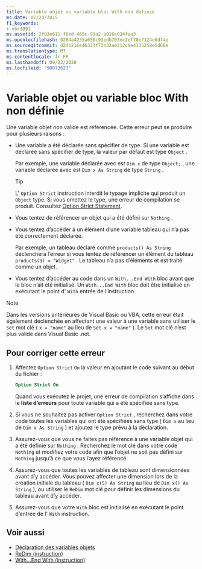 ```yaml
---
title: Variable objet ou variable bloc With non définie
ms.date: 07/20/2015
f1_keywords:
- vbrID91
ms.assetid: 2f03e611-f0ed-465c-99a2-a816e034faa3
ms.openlocfilehash: 0264a4235a056c93edb703ec2ef70e7124e0df4e
ms.sourcegitcommit: d2db216e46323f73b32ae312c9e4135258e5d68e
ms.translationtype: MT
ms.contentlocale: fr-FR
ms.lasthandoff: 09/22/2020
ms.locfileid: "90873623"
---
```

# <a name="object-variable-or-with-block-variable-not-set"></a>Variable objet ou variable bloc With non définie

Une variable objet non valide est référencée.   Cette erreur peut se produire pour plusieurs raisons :

- Une variable a été déclarée sans spécifier de type. Si une variable est déclarée sans spécifier de type, la valeur par défaut est type `Object` .

    Par exemple, une variable déclarée avec est `Dim x` de type `Object;` , une variable déclarée avec est `Dim x As String` de type `String` .

    > [!TIP]
    > L' `Option Strict` instruction interdit le typage implicite qui produit un `Object` type. Si vous omettez le type, une erreur de compilation se produit. Consultez [Option Strict Statement](../statements/option-strict-statement.md).

- Vous tentez de référencer un objet qui a été défini sur `Nothing` .

- Vous tentez d’accéder à un élément d’une variable tableau qui n’a pas été correctement déclarée.

    Par exemple, un tableau déclaré comme `products() As String` déclenchera l’erreur si vous tentez de référencer un élément du tableau `products(3) = "Widget"` . Le tableau n’a pas d’éléments et est traité comme un objet.

- Vous tentez d’accéder au code dans un `With...End With` bloc avant que le bloc n’ait été initialisé.   Un `With...End With` bloc doit être initialisé en exécutant le point d' `With` entrée de l’instruction.

> [!NOTE]
> Dans les versions antérieures de Visual Basic ou VBA, cette erreur était également déclenchée en affectant une valeur à une variable sans utiliser le `Set` mot clé ( `x = "name"` au lieu de `Set x = "name"` ). Le `Set` mot clé n’est plus valide dans Visual Basic .net.

## <a name="to-correct-this-error"></a>Pour corriger cette erreur

1. Affectez `Option Strict` `On` la valeur en ajoutant le code suivant au début du fichier :

    ```vb
    Option Strict On
    ```

    Quand vous exécutez le projet, une erreur de compilation s’affiche dans le **liste d’erreurs** pour toute variable qui a été spécifiée sans type.

2. Si vous ne souhaitez pas activer `Option Strict` , recherchez dans votre code toutes les variables qui ont été spécifiées sans type ( `Dim x` au lieu de `Dim x As String` ) et ajoutez le type prévu à la déclaration.

3. Assurez-vous que vous ne faites pas référence à une variable objet qui a été définie sur `Nothing` .  Recherchez le mot clé dans votre code `Nothing` et modifiez votre code afin que l’objet ne soit pas défini sur `Nothing` jusqu’à ce que vous l’ayez référencé.

4. Assurez-vous que toutes les variables de tableau sont dimensionnées avant d’y accéder. Vous pouvez affecter une dimension lors de la création initiale du tableau ( `Dim x(5) As String` au lieu de `Dim x() As String` ), ou utiliser le `ReDim` mot clé pour définir les dimensions du tableau avant d’y accéder.

5. Assurez-vous que votre `With` bloc est initialisé en exécutant le point d’entrée de l' `With` instruction.

## <a name="see-also"></a>Voir aussi

- [Déclaration des variables objets](../../programming-guide/language-features/variables/object-variable-declaration.md)
- [ReDim (instruction)](../statements/redim-statement.md)
- [With...End With (instruction)](../statements/with-end-with-statement.md)
